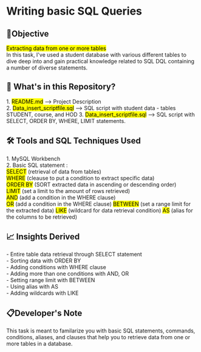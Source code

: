<h1>Writing basic SQL Queries</h1>

<h2>📌Objective</h2>
<mark>Extracting data from one or more tables</mark><br>
In this task, I've used a student database with various different tables to dive deep into and gain practical knowledge related to SQL DQL containing a number of diverse statements.


<h2> 📁 What's in this Repository? </h2>
1. <mark>README.md</mark> --> Project Description <br>
2. <mark>Data_insert_scriptfile.sql</mark> --> SQL script with student data - tables STUDENT, course, and HOD
3. <mark>Data_insert_scriptfile.sql</mark> --> SQL script with SELECT, ORDER BY, WHERE, LIMIT statements.

<h2>🛠️ Tools and SQL Techniques Used</h2>
1. MySQL Workbench <br>
2. Basic SQL statement : <br>
      <mark>SELECT</mark> (retrieval of data from tables)<br>
      <mark>WHERE</mark> (cleause to put a condition to extract specific data) <br>
     <mark>ORDER BY</mark> (SORT extracted data in ascending or descending order) <br>
      <mark>LIMIT</mark> (set a limit to the amount of rows retrieved) <br>
      <mark>AND</mark> (add a condition in the WHERE clause)<br>
      <mark>OR</mark> (add a condition in the WHERE clause)
      <mark>BETWEEN</mark> (set a range limit for the extracted data)
      <mark>LIKE</mark> (wildcard for data retrieval condition)
      <mark>AS</mark> (alias for the columns to be retrieved)
      
<h2> 📈 Insights Derived </h2>
- Entire table data retrieval through SELECT statement <br>
- Sorting data with ORDER BY<br>
- Adding conditions with WHERE clause<br>
- Adding more than one conditions with AND, OR<br>
- Setting range limit with BETWEEN<br>
- Using alias with AS<br>
- Adding wildcards with LIKE<br>


<h2>📋Developer's Note</h2>
This task is meant to familarize you with basic SQL statements, commands, conditions, aliases, and clauses that help you to retrieve data from one or more tables in a database.
